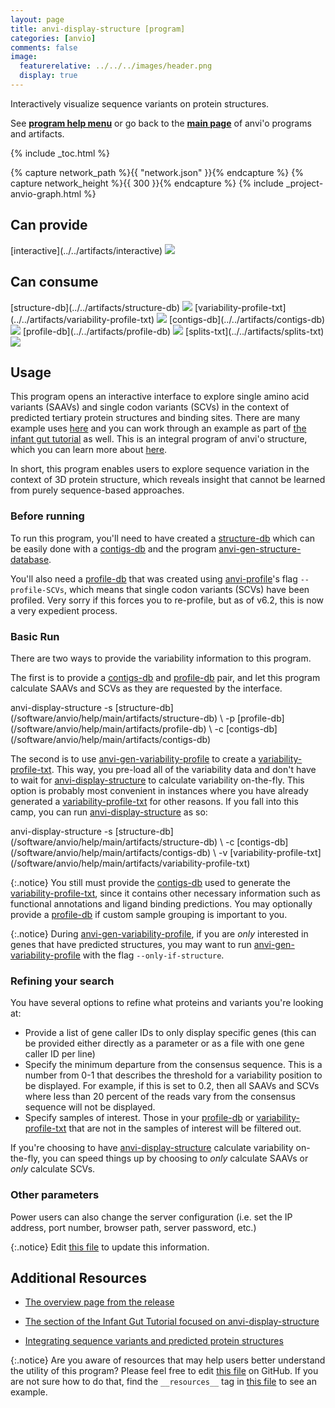 ```yaml
---
layout: page
title: anvi-display-structure [program]
categories: [anvio]
comments: false
image:
  featurerelative: ../../../images/header.png
  display: true
---
```


Interactively visualize sequence variants on protein structures.

See **[program help menu](../../../../vignette#anvi-display-structure)** or go back to the **[main page](../../)** of anvi'o programs and artifacts.


{% include _toc.html %}
<div id="svg" class="subnetwork"></div>
{% capture network_path %}{{ "network.json" }}{% endcapture %}
{% capture network_height %}{{ 300 }}{% endcapture %}
{% include _project-anvio-graph.html %}


## Can provide

<p style="text-align: left" markdown="1"><span class="artifact-p">[interactive](../../artifacts/interactive) <img src="../../images/icons/DISPLAY.png" class="artifact-icon-mini" /></span></p>

## Can consume

<p style="text-align: left" markdown="1"><span class="artifact-r">[structure-db](../../artifacts/structure-db) <img src="../../images/icons/DB.png" class="artifact-icon-mini" /></span> <span class="artifact-r">[variability-profile-txt](../../artifacts/variability-profile-txt) <img src="../../images/icons/TXT.png" class="artifact-icon-mini" /></span> <span class="artifact-r">[contigs-db](../../artifacts/contigs-db) <img src="../../images/icons/DB.png" class="artifact-icon-mini" /></span> <span class="artifact-r">[profile-db](../../artifacts/profile-db) <img src="../../images/icons/DB.png" class="artifact-icon-mini" /></span> <span class="artifact-r">[splits-txt](../../artifacts/splits-txt) <img src="../../images/icons/TXT.png" class="artifact-icon-mini" /></span></p>

## Usage


This program opens an interactive interface to explore single amino acid variants (SAAVs) and single
codon variants (SCVs) in the context of predicted tertiary protein structures and binding sites.
There are many example uses
[here](http://merenlab.org/2018/09/04/getting-started-with-anvio-structure/#display-metagenomic-sequence-variants-directly-on-predicted-structures)
and you can work through an example as part of [the infant gut
tutorial](http://merenlab.org/tutorials/infant-gut/#chapter-vii-from-single-amino-acid-variants-to-protein-structures)
as well.  This is an integral program of anvi'o structure, which you can learn more about
[here](https://merenlab.org/software/anvio-structure/).

In short, this program enables users to explore sequence variation in the context of 3D protein
structure, which reveals insight that cannot be learned from purely sequence-based approaches.

### Before running

To run this program, you'll need to have created a <span class="artifact-n">[structure-db](/software/anvio/help/main/artifacts/structure-db)</span> which can be easily done with a
<span class="artifact-n">[contigs-db](/software/anvio/help/main/artifacts/contigs-db)</span> and the program <span class="artifact-n">[anvi-gen-structure-database](/software/anvio/help/main/programs/anvi-gen-structure-database)</span>.

You'll also need a <span class="artifact-n">[profile-db](/software/anvio/help/main/artifacts/profile-db)</span> that was created using <span class="artifact-n">[anvi-profile](/software/anvio/help/main/programs/anvi-profile)</span>'s flag `--profile-SCVs`,
which means that single codon variants (SCVs) have been profiled. Very sorry if this forces you to
re-profile, but as of v6.2, this is now a very expedient process.

### Basic Run

There are two ways to provide the variability information to this program.

The first is to provide a <span class="artifact-n">[contigs-db](/software/anvio/help/main/artifacts/contigs-db)</span> and <span class="artifact-n">[profile-db](/software/anvio/help/main/artifacts/profile-db)</span> pair, and let this program calculate
SAAVs and SCVs as they are requested by the interface.

<div class="codeblock" markdown="1">
anvi&#45;display&#45;structure &#45;s <span class="artifact&#45;n">[structure&#45;db](/software/anvio/help/main/artifacts/structure&#45;db)</span> \
                       &#45;p <span class="artifact&#45;n">[profile&#45;db](/software/anvio/help/main/artifacts/profile&#45;db)</span> \
                       &#45;c <span class="artifact&#45;n">[contigs&#45;db](/software/anvio/help/main/artifacts/contigs&#45;db)</span> 
</div>

The second is to use <span class="artifact-n">[anvi-gen-variability-profile](/software/anvio/help/main/programs/anvi-gen-variability-profile)</span> to create a <span class="artifact-n">[variability-profile-txt](/software/anvio/help/main/artifacts/variability-profile-txt)</span>. This
way, you pre-load all of the variability data and don't have to wait for <span class="artifact-n">[anvi-display-structure](/software/anvio/help/main/programs/anvi-display-structure)</span>
to calculate variability on-the-fly. This option is probably most convenient in instances where you
have already generated a <span class="artifact-n">[variability-profile-txt](/software/anvio/help/main/artifacts/variability-profile-txt)</span> for other reasons. If you fall into this camp,
you can run <span class="artifact-n">[anvi-display-structure](/software/anvio/help/main/programs/anvi-display-structure)</span> as so:

<div class="codeblock" markdown="1">
anvi&#45;display&#45;structure &#45;s <span class="artifact&#45;n">[structure&#45;db](/software/anvio/help/main/artifacts/structure&#45;db)</span> \
                       &#45;c <span class="artifact&#45;n">[contigs&#45;db](/software/anvio/help/main/artifacts/contigs&#45;db)</span> \
                       &#45;v <span class="artifact&#45;n">[variability&#45;profile&#45;txt](/software/anvio/help/main/artifacts/variability&#45;profile&#45;txt)</span>
</div>

{:.notice}
You still must provide the <span class="artifact-n">[contigs-db](/software/anvio/help/main/artifacts/contigs-db)</span> used to generate the <span class="artifact-n">[variability-profile-txt](/software/anvio/help/main/artifacts/variability-profile-txt)</span>, since it
contains other necessary information such as functional annotations and ligand binding predictions.
You may optionally provide a <span class="artifact-n">[profile-db](/software/anvio/help/main/artifacts/profile-db)</span> if custom sample grouping is important to you.

{:.notice}
During <span class="artifact-n">[anvi-gen-variability-profile](/software/anvio/help/main/programs/anvi-gen-variability-profile)</span>, if you are _only_ interested in genes that have predicted
structures, you may want to run <span class="artifact-n">[anvi-gen-variability-profile](/software/anvio/help/main/programs/anvi-gen-variability-profile)</span> with the flag
`--only-if-structure`.

### Refining your search

You have several options to refine what proteins and variants you're looking at: 

- Provide a list of gene caller IDs to only display specific genes (this can be provided either
  directly as a parameter or as a file with one gene caller ID per line)
- Specify the minimum departure from the consensus sequence. This is a number from 0-1 that
  describes the threshold for a variability position to be displayed. For example, if this is set to
  0.2, then all SAAVs and SCVs where less than 20 percent of the reads vary from the consensus
  sequence will not be displayed.
- Specify samples of interest. Those in your <span class="artifact-n">[profile-db](/software/anvio/help/main/artifacts/profile-db)</span> or <span class="artifact-n">[variability-profile-txt](/software/anvio/help/main/artifacts/variability-profile-txt)</span> that are
  not in the samples of interest will be filtered out.

If you're choosing to have <span class="artifact-n">[anvi-display-structure](/software/anvio/help/main/programs/anvi-display-structure)</span> calculate variability on-the-fly, you can speed
things up by choosing to _only_ calculate SAAVs or _only_ calculate SCVs.

### Other parameters

Power users can also change the server configuration (i.e. set the IP address, port number, browser
path, server password, etc.)


{:.notice}
Edit [this file](https://github.com/merenlab/anvio/tree/master/anvio/docs/programs/anvi-display-structure.md) to update this information.


## Additional Resources


* [The overview page from the release](http://merenlab.org/software/anvio-structure/)

* [The section of the Infant Gut Tutorial focused on anvi-display-structure](http://merenlab.org/tutorials/infant-gut/#chapter-vii-from-single-amino-acid-variants-to-protein-structures)

* [Integrating sequence variants and predicted protein structures](http://merenlab.org/2018/09/04/getting-started-with-anvio-structure/)


{:.notice}
Are you aware of resources that may help users better understand the utility of this program? Please feel free to edit [this file](https://github.com/merenlab/anvio/tree/master/bin/anvi-display-structure) on GitHub. If you are not sure how to do that, find the `__resources__` tag in [this file](https://github.com/merenlab/anvio/blob/master/bin/anvi-interactive) to see an example.
